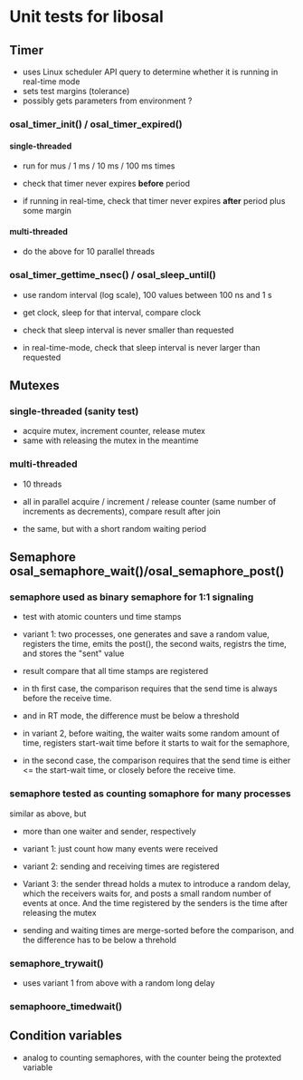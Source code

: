 # Unit tests for libosal

## Timer

* uses Linux scheduler API query to
  determine whether it is running in real-time mode
* sets test margins (tolerance)
* possibly gets parameters from environment ?


### osal_timer_init() / osal_timer_expired()

#### single-threaded

- run for mus / 1 ms / 10 ms  / 100 ms times

- check that timer never expires **before** period
- if running in real-time, check that timer never expires
  **after** period plus some margin

#### multi-threaded

- do the above for 10 parallel threads


### osal_timer_gettime_nsec() / osal_sleep_until()

- use random interval (log scale), 100 values between 100 ns and 1 s

- get clock, sleep for that interval, compare clock

- check that sleep interval is never smaller than requested

- in real-time-mode, check that sleep interval is never larger
  than requested
  
  
## Mutexes

### single-threaded (sanity test)


- acquire mutex, increment counter, release mutex
- same with releasing the mutex in the meantime

### multi-threaded

- 10 threads
- all in parallel acquire / increment / release counter (same number
  of increments as decrements), compare result after join

- the same, but with a short random waiting period


## Semaphore osal_semaphore_wait()/osal_semaphore_post()

### semaphore used as binary semaphore for 1:1 signaling

- test with atomic counters und time stamps

- variant 1: two processes, one generates and save a random value,
  registers the time, emits the post(), the second waits,
  registrs the time, and stores the "sent" value
		
- result compare that all time stamps are
  registered
  
- in th first case, the comparison requires that the send time is
  always before the receive time.

- and in RT mode, the difference must be below a threshold

- in variant 2, before waiting, the waiter waits some random
  amount of time, registers start-wait time before it starts to wait 
  for the semaphore,
  
  
- in the second case, the comparison requires that the send time is
  either <= the start-wait time, or closely 
  before the receive time.

  
###  semaphore  tested as counting somaphore for many processes

similar as above, but 

- more than one waiter and sender, respectively

- variant 1: just count how many events were received

- variant 2: sending and receiving times are registered

- Variant 3: the sender thread holds a mutex to introduce a random delay,
  which the receivers waits for, and posts a small random number of
  events at once. And the time registered by the senders 
  is the time after releasing the mutex
  
- sending and waiting times are merge-sorted before
  the comparison, and the difference has to be
  below a threhold

### semaphore_trywait()

- uses variant 1 from above with a random long delay

### semaphoore_timedwait()


  ## Condition variables

- analog to counting semaphores, with the
  counter being the protexted variable
  
